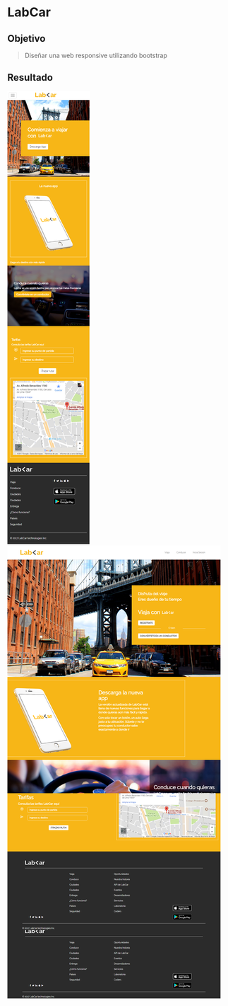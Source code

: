 # LabCar

## Objetivo

> Diseñar una web responsive utilizando bootstrap

## Resultado

![movil](assets/docs/movil.png)
![desktop](assets/docs/desktop.png)